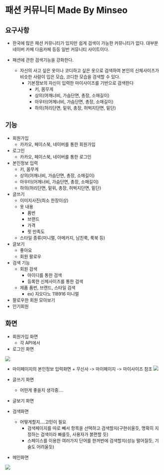 패션 커뮤니티 Made By Minseo
============================

## 요구사항
 * 한국에 많은 패션 커뮤니티가 있지만 쉽게 검색이 가능한 커뮤니티가 없다. 대부분 네이버 카페 다음카페 등등 일반 커뮤니티 사이트이다.
 
 * 패션에 관한 검색기능을 강화한다.
   
   - 자신의 사고 싶은 옷이나 코디하고 싶은 옷으로 검색하여 본인의 신체사이즈가 비슷한 사람이 입은 모습, 코디한 모습을 검색할 수 있다.
     + 기본정보의 자신이 입력한 마이사이즈를 기반으로 검색한다
       * 키, 몸무게
       * 상의(어깨너비, 가슴단면, 총장, 소매길이)
       * 아우터(어께너비, 가슴단면, 총장, 소매길이)
       * 하의(허리단면, 밑위, 총장, 허벅지단면, 밑단)

## 기능
  * 회원가입
    - 카카오, 페이스북, 네이버를 통한 회원가입
  * 로그인
    - 카카오, 페이스북, 네이버를 통한 로그인
  * 본인정보 입력
    - 키, 몸무게
    - 상의(어깨너비, 가슴단면, 총장, 소매길이)
    - 아우터(어께너비, 가슴단면, 총장, 소매길이)
    - 하의(허리단면, 밑위, 총장, 허벅지단면, 밑단)
  * 글쓰기 
    - 이미지사진(최소 한장이상)
    - 옷 내용
      + 품번
      + 브랜드
      + 가격
      + 핏 만족도
    - 스타일 종류(미니멀, 아메카지, 남친룩, 룩북 등)
  * 글보기
    - 좋아요
    - 회원 팔로우
  * 검색 기능 
     - 회원 검색
       + 아이디를 통한 검색
       + 등록한 신체사이즈를 통한 검색
     - 제품 품번, 브랜드, 스타일 검색
       + ex) 지오다노 118916 미니멀
  * 팔로우한 회원 모아보기
  * 인기회원 
  
## 화면
   * 회원가입 화면
     - 각 API에서 
   * 로그인 화면
   <img src="https://user-images.githubusercontent.com/6570965/48555263-05311f80-e924-11e8-90f0-7981da4bf45f.PNG" />
   
   * 마이페이지의 본인정보 입력화면
    + 무신사 -> 마이페이지 -> 마이사이즈 참조
    <img src="https://user-images.githubusercontent.com/6570965/48555546-e3846800-e924-11e8-8488-d10189f7327a.png" />
    
   * 글쓰기 화면
     + 어떤게 좋을지 생각중....
   * 글보기 화면
   * 검색화면
     + 어떻게할지....고민이 필요
       * 검색페이지를 따로 빼서 항목을 선택하고 검색할지(구현쉬울듯, 명확히 지정하는 검색이라 빠를듯, 사용자가 붉편할 듯)
       * 스페이스를 이용한 여러가지 단어를 한꺼번에 검색할지(성능 떨어질듯, 기술도 어려울듯)
   * 메인화면
   <img src="https://user-images.githubusercontent.com/6570965/48555243-f34f7c80-e923-11e8-930c-806e63e1bfbf.PNG" />
